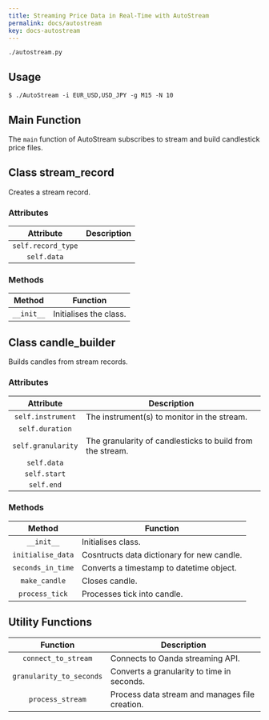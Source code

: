 ```yaml
---
title: Streaming Price Data in Real-Time with AutoStream
permalink: docs/autostream
key: docs-autostream
---
```


`./autostream.py`

## Usage

```
$ ./AutoStream -i EUR_USD,USD_JPY -g M15 -N 10
```



## Main Function
The `main` function of AutoStream subscribes to stream and build candlestick price files.



## Class stream_record
Creates a stream record.

### Attributes

|           Attribute       | Description                                                                                     |
| :-----------------------: | ----------------------------------------------------------------------------------------------- |
|     `self.record_type`     |       |
|    `self.data`        |       |


### Methods

|           Method           | Function                                                                                           |
| :------------------------: | -------------------------------------------------------------------------------------------------- |
| `__init__` | Initialises the class. |




## Class candle_builder
Builds candles from stream records.

### Attributes

|           Attribute       | Description                                                                                     |
| :-----------------------: | ----------------------------------------------------------------------------------------------- |
|     `self.instrument`     | The instrument(s) to monitor in the stream.       |
|    `self.duration`        |   |
|    `self.granularity`     | The granularity of candlesticks to build from the stream.      |
|     `self.data`           |       |
|     `self.start`          |       |
|      `self.end`           |       |



### Methods

|           Method           | Function                                                                                           |
| :------------------------: | -------------------------------------------------------------------------------------------------- |
|         `__init__`         | Initialises class.   |
|    `initialise_data`     | Cosntructs data dictionary for new candle.      |
|     `seconds_in_time`    | Converts a timestamp to datetime object.      |
|     `make_candle`    |  Closes candle.     |
|    `process_tick`     |  Processes tick into candle.     |




## Utility Functions

| Function | Description |
| :------: | ----------- |
| `connect_to_stream` | Connects to Oanda streaming API. |
| `granularity_to_seconds` | Converts a granularity to time in seconds. |
| `process_stream` | Process data stream and manages file creation. |
